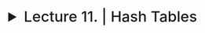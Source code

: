 <details>
  <summary style="font-size: 30px; font-weight: 500; cursor: pointer;">Lecture 11. | Hash Tables</summary>

**Search Times**
Theoretical *Worst Case* : O(n)
In practice | *Average Case* : O(1)

### Direct-Address Tables (not a hash!)
U = {0,1, ..., m-1} *where m isn't too large, reasonable size*
let T be the ***direct-address table*** T[0 ... m-1]

Figure 11.1 illustrates the approach; slot k points to an element in the set with key k. If the set contains no element with key k, then T[k] is NIL. The dictionary operations are trivial to implement:

![DSA_111](../static/DSA_11_1.png)

*Satellite data refers to unique data a Key is pointing to.*

For certain applications, the direct-address table can directly hold elements in the dynamic set. Instead of storing key and satellite data externally with a pointer, the object is stored in the table slot itself, saving space. An object's special key denotes an empty slot. In some cases, storing the key may be unnecessary as the index implies it. However, without stored keys, a mechanism is needed to identify empty slots.


---

## Hash Tables | Chaining

In Direct-Address Tables:
- **k** maps to element in **U**
In Hash Tables:
- **k** maps to **h(k)**

- A hash function h must be deterministic in that a given input k should always produce the same output h(k)
- Ideally we want to minimizee Hash Collisions

![DSA_111](../static/DSA_11_2.png)

Two keys may hash to the same slot. We call this situation a collision. *(Hash Collision)*
*Resolution to Hash Collisions,* : **CHAINING**

![DSA_111](../static/DSA_11_3.png)

Chains same *h(k)* values in a Doubly **Linked-List**, so you kind access a *Hash Bucket* at O(1), then find your element in a much smaller sub-set.


![DSA_111](../static/DSA_11_4.png)

Chain Hash Insert Pseudo-Code for Dict. Like behavior

![DSA_111](../static/DSA_11_5.png)

Insertion & Deletion Runtimes *(Worst case)* : O(1)
Search Runtime *(Worst case)* : O(n)

**LOAD FACTOR**
Given a hash table *T* with **m** slots that stores **n** elements, we define the load factor ˛ for T as n/m, that is, the average number of elements stored in a chain. Our analysis will be in terms of **ALPHA**, which can be less than, equal to, or greater than 1.

The **worst-case** behavior of hashing with chaining is terrible: all n keys hash to the same slot, creating a list of length **n**.
The worst-case time for searching is thus **n** plus the time to compute the hash function—no better than if we used one linked list for all the elements.

For Avg. Case case we can assume **simple uniform hashing** *(assume all keys have a unique hash, and no collisions)*
- Under the assumption of simple uniform hashing, any key k not already stored in the table is equally likely to hash to any of the m slots.

In successful search case: 
- The probability that a list is searched is proportional to the number of elements it contains.

#### Theorem 1.1
![DSA_111](../static/DSA_11_6.png)
**ALPHA** is that character
![DSA_111](../static/DSA_11_7.png)
![DSA_111](../static/DSA_11_8.png)

---

### Hash Functions

*Divison & Multiplication* Hashing are Heuristic by Nature
*Universal Hashing* uses *Randomization* so it's performant

**What makes a good hashing function?**

- **Uniformity:** A good hash function should map the expected inputs as evenly as possible over its output range. We usually dont know the distirbution, but Occasionally we do know the distribution. For example, if we know that the keys are random real numbers **k** independently and uniformly distributed in the range `0 <= k < 1`, then the hash function `h(k) = Floor.Function(k*m)`

- **Determinism:** hash procedure must be deterministic — meaning that for a given input value it must always generate the same hash value.

- **Low cost:** The cost of computing a hash function must be small enough to make a hashing-based solution more efficient than alternative approaches.

- **Continuity:** A hash function that is used to search for similar data must be as continuous as possible; two inputs that differ by a little should be mapped to equal or nearly equal hash values.

![DSA_111](../static/DSA_11_9.png)
**Interpreting Keys Example**
![DSA_111](../static/DSA_11_10.png)

---

# The Division Method
![DSA_111](../static/DSA_11_11.png)
So, the key 100 would be placed in slot 4 of the hash table.

When using the division method, we usually avoid certain values of m. For example, **m** should not be a power of *2*, since if `m = 2^p` , then `h(k)` is just the **p** lowest-order bits of **k**.

![DSA_111](../static/DSA_11_12.png)

*note*: both 14 and 22 ended with `110` which is 6, and since `p = 3` it just takes those last 3 binary digits, which is NOT ideal!

**A prime not too close to an exact power of 2 is often a good choice for m**

![DSA_111](../static/DSA_11_13.png)

### Lecture Example
![DSA_111](../static/DSA_11_14.png)

---
# The Multiplication Method
![DSA_111](../static/DSA_11_15.png)
![DSA_111](../static/DSA_11_16.png)
![DSA_111](../static/DSA_11_17.png)

**Important**: An advantage of the multiplication method is that the value of **m** is not critical. We typically choose it to be a power of 2 (`m = 2^p` for some integer `p`), since we can then easily implement the function on most computers.

![DSA_111](../static/DSA_11_18.png)

---

Universal Hashing ?
Open Addressing ?
Perfect Hashing ? 
Linear Probing ?

  </details>
